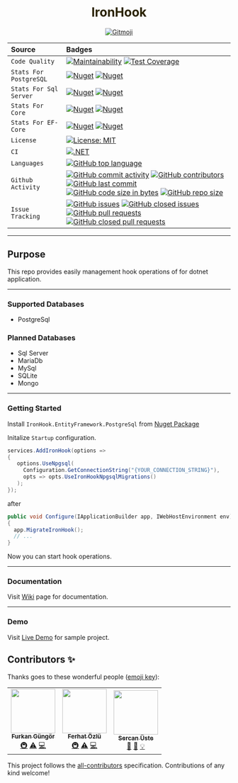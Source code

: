 <h1 align="center" style="max-width:100%; color: #2b2301;" height="140" >
  IronHook
</h1>


<p align="center">
  <a href="https://gitmoji.carloscuesta.me">
    <img src="https://img.shields.io/badge/gitmoji-%20😜%20😍-FFDD67.svg?style=flat-square" alt="Gitmoji">
  </a> 
</p>


| Source     | Badges                |
| :------- | :------------------------- |
| `Code Quality` | [![Maintainability](https://api.codeclimate.com/v1/badges/488c665bd42410a26780/maintainability)](https://codeclimate.com/github/FowApps/IronHook/maintainability) [![Test Coverage](https://api.codeclimate.com/v1/badges/488c665bd42410a26780/test_coverage)](https://codeclimate.com/github/FowApps/IronHook/test_coverage)|
| `Stats For PostgreSQL` | [![Nuget](https://img.shields.io/nuget/dt/IronHook.PostgreSql?label=IronHook.PostgreSql%20Downloads)](https://www.nuget.org/packages/IronHook.PostgreSql/) [![Nuget](https://img.shields.io/nuget/v/IronHook.PostgreSql?label=IronHook.PostgreSql)](https://www.nuget.org/packages/IronHook.PostgreSql/) |
| `Stats For Sql Server` | [![Nuget](https://img.shields.io/nuget/dt/IronHook.SqlServer?label=IronHook.SqlServer%20Downloads)](https://www.nuget.org/packages/IronHook.SqlServer/) [![Nuget](https://img.shields.io/nuget/v/IronHook.SqlServer?label=IronHook.SqlServer)](https://www.nuget.org/packages/IronHook.SqlServer/) |
| `Stats For Core` | [![Nuget](https://img.shields.io/nuget/dt/IronHook.Core?label=IronHook.Core%20Downloads)](https://www.nuget.org/packages/IronHook.Core/) [![Nuget](https://img.shields.io/nuget/v/IronHook.Core?label=IronHook.Core)](https://www.nuget.org/packages/IronHook.Core/) |
| `Stats For EF-Core` | [![Nuget](https://img.shields.io/nuget/dt/IronHook.EntityFrameworkCore?label=IronHook.EntityFrameworkCore%20Downloads)](https://www.nuget.org/packages/IronHook.EntityFrameworkCore/) [![Nuget](https://img.shields.io/nuget/v/IronHook.EntityFrameworkCore?label=IronHook.EntityFrameworkCore)](https://www.nuget.org/packages/IronHook.EntityFrameworkCore/) |
| `License` | [![License: MIT](https://img.shields.io/badge/License-MIT-yellow.svg)](https://opensource.org/licenses/MIT)  |
| `CI` | [![.NET](https://github.com/FowApps/IronHook/actions/workflows/dotnet.yml/badge.svg)](https://github.com/FowApps/IronHook/actions/workflows/dotnet.yml)  |
| `Languages` | [![GitHub top language](https://img.shields.io/github/languages/top/FowApps/IronHook)](https://github.com/FowApps/IronHook/) |
| `Github Activity` | [![GitHub commit activity](https://img.shields.io/github/commit-activity/y/FowApps/IronHook)](https://github.com/FowApps/IronHook/graphs/commit-activity) [![GitHub contributors](https://img.shields.io/github/contributors/FowApps/IronHook)](https://github.com/FowApps/IronHook/graphs/contributors) [![GitHub last commit](https://img.shields.io/github/last-commit/FowApps/IronHook)](https://github.com/FowApps/IronHook/graphs/commit-activity) [![GitHub code size in bytes](https://img.shields.io/github/languages/code-size/FowApps/IronHook)](https://github.com/FowApps/IronHook/) [![GitHub repo size](https://img.shields.io/github/repo-size/FowApps/IronHook)](https://github.com/FowApps/IronHook/) |
| `Issue Tracking` | [![GitHub issues](https://img.shields.io/github/issues/FowApps/IronHook)](https://github.com/FowApps/IronHook/issues) [![GitHub closed issues](https://img.shields.io/github/issues-closed/FowApps/IronHook)](https://github.com/FowApps/IronHook/issues?q=is%3Aissue+is%3Aclosed) [![GitHub pull requests](https://img.shields.io/github/issues-pr/FowApps/IronHook)](https://github.com/FowApps/IronHook/pulls) [![GitHub closed pull requests](https://img.shields.io/github/issues-pr-closed/FowApps/IronHook)](https://github.com/FowApps/IronHook/pulls?q=is%3Apr+is%3Aclosed) |

***

## Purpose
This repo provides easily management hook operations of for dotnet application.

***

### Supported Databases
- PostgreSql

### Planned Databases
- Sql Server
- MariaDb
- MySql
- SQLite
- Mongo

***

### Getting Started
Install `IronHook.EntityFramework.PostgreSql` from [Nuget Package](https://www.nuget.org/packages/IronHook.PostgreSql)

Initalize `Startup` configuration.

```csharp
services.AddIronHook(options =>
{
   options.UseNpgsql(
     Configuration.GetConnectionString("{YOUR_CONNECTION_STRING}"),
   	 opts => opts.UseIronHookNpgsqlMigrations()
   );
});
```

after

```csharp
public void Configure(IApplicationBuilder app, IWebHostEnvironment env)
{
  app.MigrateIronHook();
  // ...
}
```

Now you can start hook operations.

***


### Documentation
Visit [Wiki](https://github.com/FowApps/IronHook/wiki) page for documentation.

***
### Demo
Visit [Live Demo](https://iron-hook.herokuapp.com) for sample project.


## Contributors ✨

Thanks goes to these wonderful people ([emoji key](https://allcontributors.org/docs/en/emoji-key)):

<!-- ALL-CONTRIBUTORS-LIST:START - Do not remove or modify this section -->
<!-- prettier-ignore-start -->
<!-- markdownlint-disable -->
<table>
  <tr>
    <td align="center"><a href="https://furkangungor.krawl.me/"><img src="https://avatars.githubusercontent.com/u/47147484?v=4?s=100" width="100px;" alt=""/><br /><sub><b>Furkan Güngör</b></sub></a><br /><a href="#infra-furkandeveloper" title="Infrastructure (Hosting, Build-Tools, etc)">🚇</a> <a href="https://github.com/FowApps/IronHook/commits?author=furkandeveloper" title="Tests">⚠️</a> <a href="https://github.com/FowApps/IronHook/commits?author=furkandeveloper" title="Code">💻</a></td>
    <td align="center"><a href="https://github.com/ferhatozlu"><img src="https://avatars.githubusercontent.com/u/4699094?v=4?s=100" width="100px;" alt=""/><br /><sub><b>Ferhat Özlü</b></sub></a><br /><a href="#infra-ferhatozlu" title="Infrastructure (Hosting, Build-Tools, etc)">🚇</a> <a href="https://github.com/FowApps/IronHook/commits?author=ferhatozlu" title="Tests">⚠️</a> <a href="https://github.com/FowApps/IronHook/commits?author=ferhatozlu" title="Code">💻</a></td>
    <td align="center"><a href="https://sercanuste.com"><img src="https://avatars.githubusercontent.com/u/5119317?v=4?s=100" width="100px;" alt=""/><br /><sub><b>Sercan Üste</b></sub></a><br /><a href="https://github.com/FowApps/IronHook/commits?author=sercanuste" title="Documentation">📖</a> <a href="#design-sercanuste" title="Design">🎨</a> <a href="#example-sercanuste" title="Examples">💡</a></td>
  </tr>
</table>

<!-- markdownlint-restore -->
<!-- prettier-ignore-end -->

<!-- ALL-CONTRIBUTORS-LIST:END -->

This project follows the [all-contributors](https://github.com/all-contributors/all-contributors) specification. Contributions of any kind welcome!
